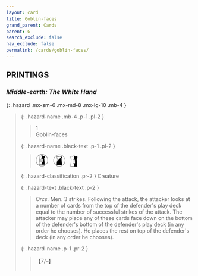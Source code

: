 ```yaml
---
layout: card
title: Goblin-faces
grand_parent: Cards
parent: G
search_exclude: false
nav_exclude: false
permalink: /cards/goblin-faces/
---
```


## PRINTINGS


### _Middle-earth: The White Hand_

{: .hazard .mx-sm-6 .mx-md-8 .mx-lg-10 .mb-4 }
> {: .hazard-name .mb-4 .p-1 .pl-2 }
> > <div class="hazard-mp">1</div>
> > <div class="card-name">Goblin-faces</div>
>
> {: .hazard-name .black-text .p-1 .pl-2 }
> > ![](/assets/images/border-land.svg)&emsp;![](/assets/images/shadow-land.svg)&emsp;![](/assets/images/border-hold.svg)
>
> {: .hazard-classification .pr-2 }
> Creature
>
> {: .hazard-text .black-text .p-2 }
> > _Orcs._ Men. 3 strikes. Following the attack, the attacker looks at a number of cards from the top of the defender's play deck equal to the number of successful strikes of the attack. The attacker may place any of these cards face down on the bottom of the defender's bottom of the defender's play deck (in any order he chooses). He places the rest on top of the defender's deck (in any order he chooses). 
>
> {: .hazard-name .p-1 .pr-2 }
> > <div class="card-shield">【7/&ndash;】</div>
> > <div class="card-corruption">&nbsp;</div>
